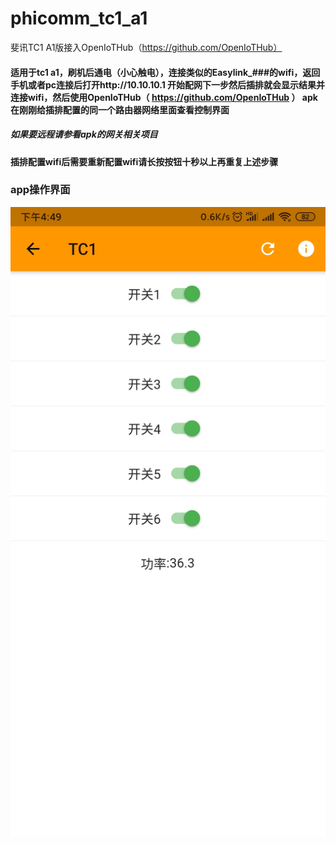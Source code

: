# phicomm_tc1_a1
斐讯TC1 A1版接入OpenIoTHub（https://github.com/OpenIoTHub）

#### 适用于tc1 a1，刷机后通电（小心触电），连接类似的Easylink_###的wifi，返回手机或者pc连接后打开http://10.10.10.1 开始配网下一步然后插排就会显示结果并连接wifi，然后使用OpenIoTHub（ https://github.com/OpenIoTHub ） apk在刚刚给插排配置的同一个路由器网络里面查看控制界面

##### 如果要远程请参看apk的网关相关项目

#### 插排配置wifi后需要重新配置wifi请长按按钮十秒以上再重复上述步骤

### app操作界面 
![image](./images/UI.jpg)